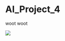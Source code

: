 # AI_Project_4

woot woot 


![](https://github.com/WilliamBidle/AI_Project_4/blob/master/painting.jpeg)
